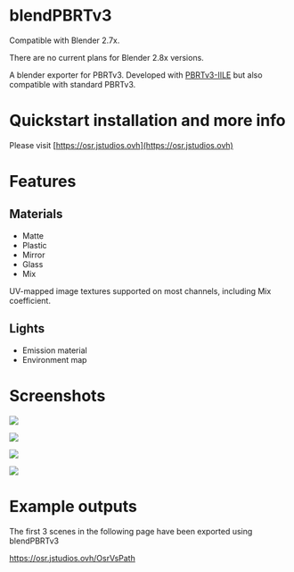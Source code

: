 # blendPBRTv3

Compatible with Blender 2.7x.

There are no current plans for Blender 2.8x versions.

A blender exporter for PBRTv3. Developed with [PBRTv3-IILE](https://github.com/giuliojiang/pbrt-v3-IISPT) but also compatible with standard PBRTv3.

# Quickstart installation and more info

Please visit [https://osr.jstudios.ovh](https://osr.jstudios.ovh)

# Features

## Materials

* Matte
* Plastic
* Mirror
* Glass
* Mix

UV-mapped image textures supported on most channels, including Mix coefficient.

## Lights

* Emission material
* Environment map

# Screenshots

![](https://farm1.staticflickr.com/874/42257832292_ce64895f40_o.png)

![](https://farm1.staticflickr.com/963/41583140604_c69664a82d_o.png)

![](https://farm1.staticflickr.com/966/27435971377_9f27b8506b_o.png)

![](https://farm1.staticflickr.com/951/27435971217_5d49475a1e_o.png)

# Example outputs

The first 3 scenes in the following page have been exported using blendPBRTv3

https://osr.jstudios.ovh/OsrVsPath
